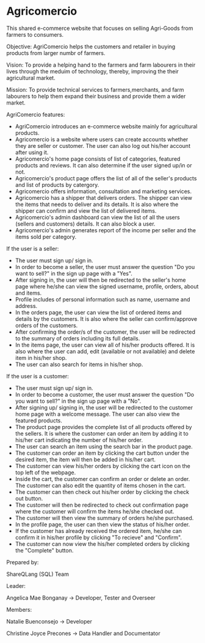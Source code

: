 # Agricomercio

  This shared e-commerce website that focuses on selling Agri-Goods from farmers to consumers.
  
  Objective: AgriComercio helps the customers and retailer in buying products from larger numbr of farmers.
  
  Vision: To provide a helping hand to the farmers and farm labourers in their lives through the meduim of technology, thereby, improving the their agricultural market.
  
  Mission: To provide technical services to farmers,merchants, and farm labourers to help them expand their business and provide them a wider market.
 
  AgriComercio features:
  
  * AgriComercio introduces an e-commerce website mainly for agricultural products. 
  * Agricomercio is a website where users can create accounts whether they are seller or customer. The user can also log out his/her account after using it. 
  * Agricomercio's home page consists of list of categories, featured products and reviews. It can also determine if the user signed up/in or not.
  * Agricomercio's product page offers the list of all of the seller's products and list of products by catergory.
  * Agricomercio offers information, consultation and marketing services.
  * Agricomercio has a shipper that delivers orders. The shipper can view the items that needs to deliver and its details. It is also where the shipper can confirm and view the     list of delivered items. 
  * Agricomercio's admin dashboard can view the list of all the users (sellers and customers) details. It can also block a user.
  * Agricomercio's admin generates report of the income per seller and the items sold per category. 

If the user is a seller:
  * The user must sign up/ sign in.
  * In order to become a seller, the user must answer the question "Do you want to sell?" in the sign up page with a "Yes".
  * After signing in, the user will then be redirected to the seller's home page where he/she can view the signed username, profile, orders, about and items.
  * Profile includes of personal information such as name, username and address.
  * In the orders page, the user can view the list of ordered items and details by the customers. It is also where the seller can confirm/approve orders of the customers. 
  * After confirming the order/s of the customer, the user will be redirected to the summary of orders including its full details.
  * In the items page, the user can view all of his/her products offered. It is also where the user can add, edit (available or not available) and delete item in his/her shop.
  * The user can also search for items in his/her shop.
 
 
If the user is a customer:

  * The user must sign up/ sign in.
  * In order to become a customer, the user must answer the question "Do you want to sell?" in the sign up page with a "No".
  * After signing up/ signing in, the user will be redirected to the customer home page with a welcome message. The user can also view the featured products.
  * The product page provides the complete list of all products offered by the sellers. It is where the customer can order an item by adding it to his/her cart indicating the       number of his/her order. 
  * The user can search an item using the search bar in the product page. 
  * The customer can order an item by clicking the cart button under the desired item, the item will then be added in his/her cart.
  * The customer can view his/her orders by clicking the cart icon on the top left of the webpage. 
  * Inside the cart, the customer can confirm an order or delete an order. The customer can also edit the quantity of items chosen in the cart. 
  * The customer can then check out his/her order by clicking the check out button. 
  * The customer will then be redirected to check out confirmation page where the customer will confirm the items he/she checked out. 
  * The customer will then view the summary of orders he/she purchased. 
  * In the profile page, the user can then view the status of his/her order.
  * If the customer has already received the ordered item, he/she can confirm it in his/her profile by clicking "To recieve" and "Confirm".
  * The customer can now view the his/her completed orders by clicking the "Complete" button. 


Prepared by:

   ShareQLang (SQL) Team

Leader: 

  Angelica Mae Bonganay -> Developer, Tester and Overseer

Members:

  Natalie Buenconsejo -> Developer

  Christine Joyce Precones -> Data Handler and Documentator




